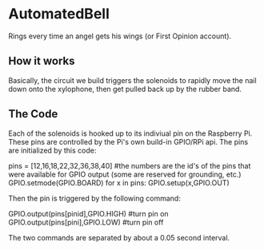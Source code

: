 # AutomatedBell
Rings every time an angel gets his wings (or First Opinion account).

## How it works

Basically, the circuit we build triggers the solenoids to rapidly move the nail down onto the xylophone, then get pulled back up by the rubber band.

## The Code

Each of the solenoids is hooked up to its indiviual pin on the Raspberry Pi. These pins are controlled by the Pi's own build-in GPIO/RPi api. The pins are initialized by this code:

  pins = [12,16,18,22,32,36,38,40] #the numbers are the id's of the pins that were available for GPIO output (some are reserved for grounding, etc.)
  GPIO.setmode(GPIO.BOARD)
      for x in pins:
         GPIO.setup(x,GPIO.OUT)
         
Then the pin is triggered by the following command:

  GPIO.output(pins[pinid],GPIO.HIGH)  #turn pin on
  GPIO.output(pins[pini],GPIO.LOW)    #turn pin off
  
The two commands are separated by about a 0.05 second interval.
